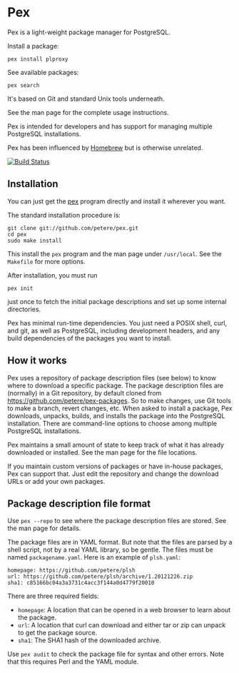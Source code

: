 # Pex

Pex is a light-weight package manager for PostgreSQL.

Install a package:

    pex install plproxy

See available packages:

    pex search

It's based on Git and standard Unix tools underneath.

See the man page for the complete usage instructions.

Pex is intended for developers and has support for managing multiple PostgreSQL installations.

Pex has been influenced by [Homebrew](http://mxcl.github.com/homebrew/) but is otherwise unrelated.

[![Build Status](https://secure.travis-ci.org/petere/pex.png)](http://travis-ci.org/petere/pex)

## Installation

You can just get the [pex](pex) program directly and install it wherever you want.

The standard installation procedure is:

    git clone git://github.com/petere/pex.git
    cd pex
    sudo make install

This install the `pex` program and the man page under `/usr/local`. See the `Makefile` for more options.

After installation, you must run

    pex init

just once to fetch the initial package descriptions and set up some internal directories.

Pex has minimal run-time dependencies.  You just need a POSIX shell, curl, and git, as well as PostgreSQL, including development headers, and any build dependencies of the packages you want to install.

## How it works

Pex uses a repository of package description files (see below) to know where to download a specific package.  The package description files are (normally) in a Git repository, by default cloned from https://github.com/petere/pex-packages.  So to make changes, use Git tools to make a branch, revert changes, etc.  When asked to install a package, Pex downloads, unpacks, builds, and installs the package into the PostgreSQL installation.  There are command-line options to choose among multiple PostgreSQL installations.

Pex maintains a small amount of state to keep track of what it has already downloaded or installed.  See the man page for the file locations.

If you maintain custom versions of packages or have in-house packages, Pex can support that.  Just edit the repository and change the download URLs or add your own packages.

## Package description file format

Use `pex --repo` to see where the package description files are stored.  See the man page for details.

The package files are in YAML format.  But note that the files are parsed by a shell script, not by a real YAML library, so be gentle. The files must be named `packagename.yaml`.  Here is an example of `plsh.yaml`:

    homepage: https://github.com/petere/plsh
    url: https://github.com/petere/plsh/archive/1.20121226.zip
    sha1: c85166bc04a3a3731c4acc3f144a0d4779f20010

There are three required fields:

* `homepage`: A location that can be opened in a web browser to learn about the package.
* `url`: A location that curl can download and either tar or zip can unpack to get the package source.
* `sha1`: The SHA1 hash of the downloaded archive.

Use `pex audit` to check the package file for syntax and other errors. Note that this requires Perl and the YAML module.
